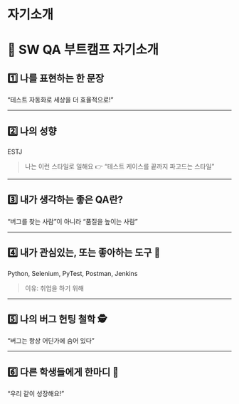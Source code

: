 # 자기소개

# 👋 SW QA 부트캠프 자기소개

## 1️⃣ 나를 표현하는 한 문장

“테스트 자동화로 세상을 더 효율적으로!”

---

## 2️⃣ 나의 성향
ESTJ
> 나는 이런 스타일로 일해요 👉 “테스트 케이스를 끝까지 파고드는 스타일”

---

## 3️⃣ 내가 생각하는 좋은 QA란?
“버그를 찾는 사람”이 아니라 “품질을 높이는 사람”  

---

## 4️⃣ 내가 관심있는, 또는 좋아하는 도구 🧰
Python, Selenium, PyTest, Postman, Jenkins  
> 이유: 취업을 하기 위해

---

## 5️⃣ 나의 버그 헌팅 철학 🕵️
“버그는 항상 어딘가에 숨어 있다”  

---

## 6️⃣ 다른 학생들에게 한마디 💬
“우리 같이 성장해요!”  
